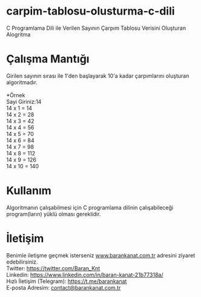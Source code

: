 # carpim-tablosu-olusturma-c-dili
C Programlama Dili ile Verilen Sayının Çarpım Tablosu Verisini Oluşturan Alogritma

# Çalışma Mantığı
Girilen sayının sırası ile 1'den başlayarak 10'a kadar çarpımlarını oluşturan algoritmadır.
<br><br>
*Örnek<br>
Sayi Giriniz:14<br>
14 x 1 = 14<br>
14 x 2 = 28<br>
14 x 3 = 42<br>
14 x 4 = 56<br>
14 x 5 = 70<br>
14 x 6 = 84<br>
14 x 7 = 98<br>
14 x 8 = 112<br>
14 x 9 = 126<br>
14 x 10 = 140<br>

# Kullanım
Algoritmanın çalışabilmesi için C programlama dilinin çalışabileceği program(ların) yüklü olması gereklidir.

# İletişim
Benimle iletişme geçmek isterseniz www.barankanat.com.tr adresini ziyaret edebilirsiniz.                          
Twitter: https://twitter.com/Baran_Knt                          
Linkedin: https://www.linkedin.com/in/baran-kanat-21b77318a/                          
Hızlı İletişim (Telegram): https://t.me/barankanat                          
E-posta Adresim: contact@barankanat.com.tr
